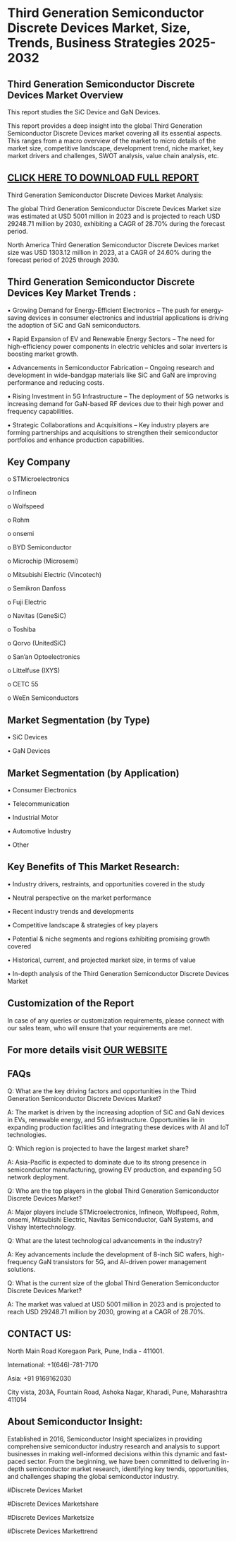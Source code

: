 Third Generation Semiconductor Discrete Devices Market, Size, Trends, Business Strategies 2025-2032
=
Third Generation Semiconductor Discrete Devices Market Overview
-
This report studies the SiC Device and GaN Devices.

This report provides a deep insight into the global Third Generation Semiconductor Discrete Devices market covering all its essential aspects. This ranges from a macro overview of the market to micro details of the market size, competitive landscape, development trend, niche market, key market drivers and challenges, SWOT analysis, value chain analysis, etc.

[CLICK HERE TO DOWNLOAD FULL REPORT](https://semiconductorinsight.com/report/third-generation-semiconductor-discrete-devices-market/)
-
Third Generation Semiconductor Discrete Devices Market Analysis:

The global Third Generation Semiconductor Discrete Devices Market size was estimated at USD 5001 million in 2023 and is projected to reach USD 29248.71 million by 2030, exhibiting a CAGR of 28.70% during the forecast period.

North America Third Generation Semiconductor Discrete Devices market size was USD 1303.12 million in 2023, at a CAGR of 24.60% during the forecast period of 2025 through 2030.

Third Generation Semiconductor Discrete Devices Key Market Trends  :
-
•	Growing Demand for Energy-Efficient Electronics – The push for energy-saving devices in consumer electronics and industrial applications is driving the adoption of SiC and GaN semiconductors.

•	Rapid Expansion of EV and Renewable Energy Sectors – The need for high-efficiency power components in electric vehicles and solar inverters is boosting market growth.

•	Advancements in Semiconductor Fabrication – Ongoing research and development in wide-bandgap materials like SiC and GaN are improving performance and reducing costs.

•	Rising Investment in 5G Infrastructure – The deployment of 5G networks is increasing demand for GaN-based RF devices due to their high power and frequency capabilities.

•	Strategic Collaborations and Acquisitions – Key industry players are forming partnerships and acquisitions to strengthen their semiconductor portfolios and enhance production capabilities.

Key Company
-
o	STMicroelectronics

o	Infineon

o	Wolfspeed

o	Rohm

o	onsemi

o	BYD Semiconductor

o	Microchip (Microsemi)

o	Mitsubishi Electric (Vincotech)

o	Semikron Danfoss

o	Fuji Electric

o	Navitas (GeneSiC)

o	Toshiba

o	Qorvo (UnitedSiC)

o	San’an Optoelectronics

o	Littelfuse (IXYS)

o	CETC 55

o	WeEn Semiconductors

Market Segmentation (by Type)
-
•	SiC Devices

•	GaN Devices

Market Segmentation (by Application)
-
•	Consumer Electronics

•	Telecommunication

•	Industrial Motor

•	Automotive Industry

•	Other

Key Benefits of This Market Research:
-
•	Industry drivers, restraints, and opportunities covered in the study

•	Neutral perspective on the market performance

•	Recent industry trends and developments

•	Competitive landscape & strategies of key players

•	Potential & niche segments and regions exhibiting promising growth covered

•	Historical, current, and projected market size, in terms of value

•	In-depth analysis of the Third Generation Semiconductor Discrete Devices Market

Customization of the Report
-
In case of any queries or customization requirements, please connect with our sales team, who will ensure that your requirements are met.

For more details visit [OUR WEBSITE](https://semiconductorinsight.com/report/third-generation-semiconductor-discrete-devices-market/)
-
FAQs
-
Q: What are the key driving factors and opportunities in the Third Generation Semiconductor Discrete Devices Market?

A: The market is driven by the increasing adoption of SiC and GaN devices in EVs, renewable energy, and 5G infrastructure. Opportunities lie in expanding production facilities and integrating these devices with AI and IoT technologies.

Q: Which region is projected to have the largest market share?

A: Asia-Pacific is expected to dominate due to its strong presence in semiconductor manufacturing, growing EV production, and expanding 5G network deployment.

Q: Who are the top players in the global Third Generation Semiconductor Discrete Devices Market?

A: Major players include STMicroelectronics, Infineon, Wolfspeed, Rohm, onsemi, Mitsubishi Electric, Navitas Semiconductor, GaN Systems, and Vishay Intertechnology.

Q: What are the latest technological advancements in the industry?

A: Key advancements include the development of 8-inch SiC wafers, high-frequency GaN transistors for 5G, and AI-driven power management solutions.

Q: What is the current size of the global Third Generation Semiconductor Discrete Devices Market?

A: The market was valued at USD 5001 million in 2023 and is projected to reach USD 29248.71 million by 2030, growing at a CAGR of 28.70%.

CONTACT US:
-
North Main Road Koregaon Park, Pune, India - 411001.

International: +1(646)-781-7170

Asia: +91 9169162030

City vista, 203A, Fountain Road, Ashoka Nagar, Kharadi, Pune, Maharashtra 411014

About Semiconductor Insight:
-
Established in 2016, Semiconductor Insight specializes in providing comprehensive semiconductor industry research and analysis to support businesses in making well-informed decisions within this dynamic and fast-paced sector. From the beginning, we have been committed to delivering in-depth semiconductor market research, identifying key trends, opportunities, and challenges shaping the global semiconductor industry.

#Discrete Devices Market

#Discrete Devices Marketshare

#Discrete Devices Marketsize

#Discrete Devices Markettrend


